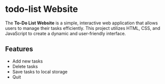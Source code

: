 # todo-list Website
The **To-Do List Website** is a simple, interactive web application that allows users to manage their tasks efficiently. 
This project utilizes HTML, CSS, and JavaScript to create a dynamic and user-friendly interface.

## Features
- Add new tasks
- Delete tasks
- Save tasks to local storage
- Quit
